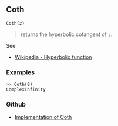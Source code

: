 ## Coth

```
Coth(z)
```

> returns the hyperbolic cotangent of `z`.
  
See
* [Wikipedia - Hyperbolic function](https://en.wikipedia.org/wiki/Hyperbolic_function)

### Examples
```
>> Coth(0)  
ComplexInfinity
```
  
    

### Github

* [Implementation of Coth](https://github.com/axkr/symja_android_library/blob/master/symja_android_library/matheclipse-core/src/main/java/org/matheclipse/core/builtin/ExpTrigsFunctions.java#L1452) 
